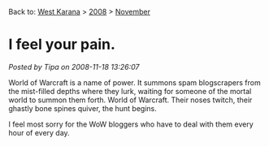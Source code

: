 Back to: [West Karana](/posts/westkarana.md) > [2008](/posts/2008/westkarana.md) > [November](./westkarana.md)
# I feel your pain.

*Posted by Tipa on 2008-11-18 13:26:07*

World of Warcraft is a name of power. It summons spam blogscrapers from the mist-filled depths where they lurk, waiting for someone of the mortal world to summon them forth. World of Warcraft. Their noses twitch, their ghastly bone spines quiver, the hunt begins.

I feel most sorry for the WoW bloggers who have to deal with them every hour of every day.

